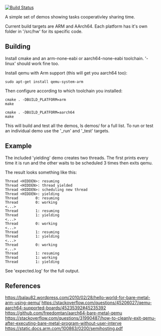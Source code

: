 [![Build Status](https://travis-ci.com/DavidSpickett/ARMMultiTasking.svg?branch=master)](https://travis-ci.com/DavidSpickett/ARMMultiTasking)

A simple set of demos showing tasks cooperativley sharing time.

Current build targets are ARM and AArch64. Each platform has it's own folder in '/src/hw' for its specific code.

## Building

Install cmake and an arm-none-eabi or aarch64-none-eabi toolchain. '-linux' should work fine too.

Install qemu with Arm support (this will get you aarch64 too):
```
sudo apt-get install qemu-system-arm
```

Then configure according to which toolchain you installed:
```
cmake . -DBUILD_PLATFORM=arm
make

cmake . -DBUILD_PLATFORM=aarch64
make
```

This will build and test all the demos, ls demos/ for a full list. To run or test an individual demo use the '<demo>_run' and '<demo>_test' targets.

## Example

The included 'yielding' demo creates two threads. The first prints every time it is run and the other waits to be scheduled 3 times then exits qemu.

The result looks something like this:
```
Thread <HIDDEN>: resuming
Thread <HIDDEN>: thread yielded
Thread <HIDDEN>: scheduling new thread
Thread <HIDDEN>: yielding
Thread        0: resuming
Thread        0: working
<...>
Thread        1: resuming
Thread        1: yielding
<...>
Thread        0: working
<...>
Thread        1: resuming
Thread        1: yielding
<...>
Thread        0: working
<...>
Thread        1: resuming
Thread        1: working
Thread        1: yielding
```

See 'expected.log' for the full output.

## References

https://balau82.wordpress.com/2010/02/28/hello-world-for-bare-metal-arm-using-qemu/
https://stackoverflow.com/questions/45206027/qemu-aarch64-supported-boards/45235392#45235392
https://github.com/freedomtan/aarch64-bare-metal-qemu
https://stackoverflow.com/questions/31990487/how-to-cleanly-exit-qemu-after-executing-bare-metal-program-without-user-interve
https://static.docs.arm.com/100863/0200/semihosting.pdf
